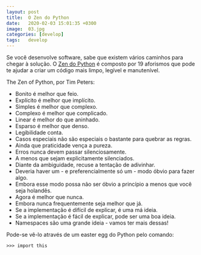 ```yaml
---
layout: post
title:  O Zen do Python
date:   2020-02-03 15:01:35 +0300
image:  03.jpg
categories: [develop]
tags:   develop
---
```


Se você desenvolve software, sabe que existem vários caminhos para chegar à solução. O [Zen do Python](https://www.python.org/dev/peps/pep-0020/) é composto por 19 aforismos que pode te ajudar a criar um código mais limpo, legível e manutenível.

The Zen of Python, por Tim Peters:

- Bonito é melhor que feio.
- Explícito é melhor que implícito.
- Simples é melhor que complexo.
- Complexo é melhor que complicado.
- Linear é melhor do que aninhado.
- Esparso é melhor que denso.
- Legibilidade conta.
- Casos especiais não são especiais o bastante para quebrar as regras.
- Ainda que praticidade vença a pureza.
- Erros nunca devem passar silenciosamente.
- A menos que sejam explicitamente silenciados.
- Diante da ambiguidade, recuse a tentação de adivinhar.
- Deveria haver um - e preferencialmente só um - modo óbvio para fazer algo.
- Embora esse modo possa não ser óbvio a princípio a menos que você seja holandês.
- Agora é melhor que nunca.
- Embora nunca frequentemente seja melhor que já.
- Se a implementação é difícil de explicar, é uma má ideia.
- Se a implementação é fácil de explicar, pode ser uma boa ideia.
- Namespaces são uma grande ideia - vamos ter mais dessas!

Pode-se vê-lo através de um easter egg do Python pelo comando:

```
>>> import this
```
